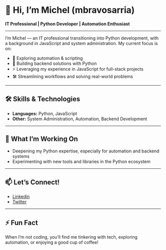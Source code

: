 # 👋 Hi, I’m Michel (mbravosarria)

**IT Professional | Python Developer | Automation Enthusiast**

---

I’m Michel — an IT professional transitioning into Python development, with a background in JavaScript and system administration. My current focus is on:

- 🚀 Exploring automation & scripting
- 🐍 Building backend solutions with Python
- ⚡ Leveraging my experience in JavaScript for full-stack projects
- 🛠️ Streamlining workflows and solving real-world problems

---

## 🛠️ Skills & Technologies

- **Languages:** Python, JavaScript
- **Other:** System Administration, Automation, Backend Development

---

## 🌱 What I’m Working On

- Deepening my Python expertise, especially for automation and backend systems
- Experimenting with new tools and libraries in the Python ecosystem

---

## 📫 Let’s Connect!

<!-- Add your LinkedIn, Twitter, or website below -->
- [Linkedin](https://www.linkedin.com/in/bravos-dev/)
- [Twitter](https://x.com/m_bravo96)

---

## ⚡ Fun Fact

When I’m not coding, you’ll find me tinkering with tech, exploring automation, or enjoying a good cup of coffee!

